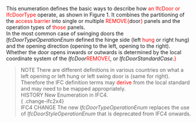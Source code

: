 This enumeration defines the basic ways to describe how <font color="#ff0000">an IfcDoor or IfcDoorType</font> operate, as shown in Figure 1. It combines the partitioning of the <font color="#ff0000">access barrier</font> into single or multiple <font color="#ff0000">REMOVE{</font>door<font color="#ff0000">}</font> panels and the operation types of <font color="#ff0000">those</font> panels.  
In the most common case of swinging doors the _IfcDoorTypeOperationEnum_ defined the hinge side (left <font color="#ff0000">hung</font> or right hung) and the opening direction (opening to the left, opening to the right). Whether the door opens inwards or outwards is determined by the local coordinate system of the _IfcDoor_<font color="#ff0000">REMOVE{</font>, or _IfcDoorStandardCase_.<font color="#ff0000">}</font>  
> NOTE There are different definitions in various countries on what a left opening or left hung or left swing door is (same for right). Therefore the IFC definition terms may <font color="#ff0000">derive </font>from the local standard and may need to be mapped appropriately.  
> HISTORY New Enumeration in IFC4.  
{ .change-ifc2x4}  
> IFC4 CHANGE The new _IfcDoorTypeOperationEnum_ replaces the use of _IfcDoorStyleOperationEnum_ that is deprecated from IFC4 onwards.